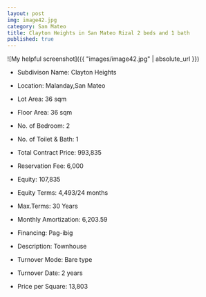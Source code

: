 ```yaml
---
layout: post
img: image42.jpg
category: San Mateo
title: Clayton Heights in San Mateo Rizal 2 beds and 1 bath
published: true
---
```

![My helpful screenshot]({{ "images/image42.jpg" | absolute_url }})

- Subdivison Name: Clayton Heights
- Location: Malanday,San Mateo
- Lot Area: 36 sqm
- Floor Area: 36 sqm
- No. of Bedroom: 2
- No. of Toilet & Bath: 1

- Total Contract Price: 993,835
- Reservation Fee: 6,000
- Equity: 107,835
- Equity Terms: 4,493/24 months
- Max.Terms: 30 Years
- Monthly Amortization: 6,203.59

- Financing: Pag-ibig
- Description: Townhouse
- Turnover Mode: Bare type
- Turnover Date: 2 years
- Price per Square: 13,803







